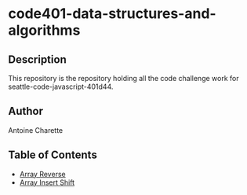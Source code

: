 # code401-data-structures-and-algorithms

## Description

This repository is the repository holding all the code challenge work for seattle-code-javascript-401d44.

## Author

Antoine Charette

## Table of Contents

- [Array Reverse](./array-reverse/README.md)
- [Array Insert Shift](./array-insert-shift/README.md)
